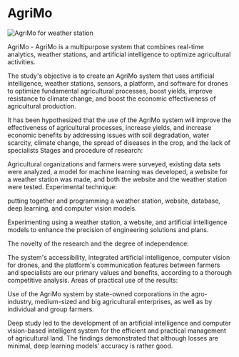 # AgriMo

![AgriMo for weather station](https://github.com/Alisher250/AgriMo2/assets/81162609/13a9b307-7d9b-47ee-9cf5-0f762eec8e0a)


AgriMo - AgriMo is a multipurpose system that combines real-time analytics, weather stations, and artificial intelligence to optimize agricultural activities.

The study's objective is to create an AgriMo system that uses artificial intelligence, weather stations, sensors, a platform, and software for drones to optimize fundamental agricultural processes, boost yields, improve resistance to climate change, and boost the economic effectiveness of agricultural production.

It has been hypothesized that the use of the AgriMo system will improve the effectiveness of agricultural processes, increase yields, and increase economic benefits by addressing issues with soil degradation, water scarcity, climate change, the spread of diseases in the crop, and the lack of specialists
Stages and procedure of research: 

Agricultural organizations and farmers were surveyed, existing data sets were analyzed, a model for machine learning was developed, a website for a weather station was made, and both the website and the weather station were tested.
Experimental technique:

putting together and programming a weather station, website, database, deep learning, and computer vision models.

Experimenting using a weather station, a website, and artificial intelligence models to enhance the precision of engineering solutions and plans.

The novelty of the research and the degree of independence:

The system's accessibility, integrated artificial intelligence, computer vision for drones, and the platform's communication features between farmers and specialists are our primary values and benefits, according to a thorough competitive analysis.
Areas of practical use of the results:

Use of the AgriMo system by state-owned corporations in the agro-industry, medium-sized and big agricultural enterprises, as well as by individual and group farmers.

Deep study led to the development of an artificial intelligence and computer vision-based intelligent system for the efficient and practical management of agricultural land. The findings demonstrated that although losses are minimal, deep learning models' accuracy is rather good.
